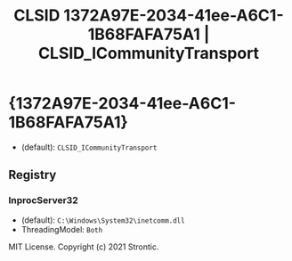 ﻿---
title: "CLSID 1372A97E-2034-41ee-A6C1-1B68FAFA75A1 | CLSID_ICommunityTransport"
excerpt: What is COM-Object CLSID 1372A97E-2034-41ee-A6C1-1B68FAFA75A1?
---

# {1372A97E-2034-41ee-A6C1-1B68FAFA75A1}

* (default): `CLSID_ICommunityTransport`

## Registry


### InprocServer32

* (default): `C:\Windows\System32\inetcomm.dll`
* ThreadingModel: `Both`

MIT License. Copyright (c) 2021 Strontic.



